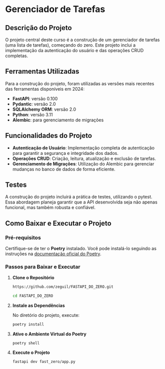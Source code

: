 # Gerenciador de Tarefas

## Descrição do Projeto

O projeto central deste curso é a construção de um gerenciador de tarefas (uma lista de tarefas), começando do zero. Este projeto inclui a implementação da autenticação do usuário e das operações CRUD completas.

## Ferramentas Utilizadas

Para a construção do projeto, foram utilizadas as versões mais recentes das ferramentas disponíveis em 2024:

- **FastAPI**: versão 0.100
- **Pydantic**: versão 2.0
- **SQLAlchemy ORM**: versão 2.0
- **Python**: versão 3.11
- **Alembic**: para gerenciamento de migrações

## Funcionalidades do Projeto

- **Autenticação de Usuário**: Implementação completa de autenticação para garantir a segurança e integridade dos dados.
- **Operações CRUD**: Criação, leitura, atualização e exclusão de tarefas.
- **Gerenciamento de Migrações**: Utilização do Alembic para gerenciar mudanças no banco de dados de forma eficiente.

## Testes

A construção do projeto incluirá a prática de testes, utilizando o pytest. Essa abordagem planeja garantir que a API desenvolvida seja não apenas funcional, mas também robusta e confiável.

## Como Baixar e Executar o Projeto

### Pré-requisitos

Certifique-se de ter o **Poetry** instalado. Você pode instalá-lo seguindo as instruções na [documentação oficial do Poetry](https://python-poetry.org/docs/#installation).

### Passos para Baixar e Executar

1. **Clone o Repositório**

   ```sh
   https://github.com/zeguil/FASTAPI_DO_ZERO.git

   cd FASTAPI_DO_ZERO
   ```

2. **Instale as Dependências**

   No diretório do projeto, execute:

   ```sh
   poetry install
   ```
3. **Ative o Ambiente Virtual do Poetry**

   ```
   poetry shell
   ```

4. **Execute o Projeto**
   ```
   fastapi dev fast_zero/app.py
   ```




